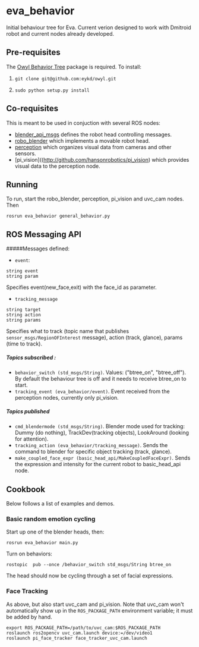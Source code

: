 # eva_behavior

Initial behaviour tree for Eva. Current verion designed to work with Dmitroid robot and current nodes already developed.

## Pre-requisites

The [Owyl Behavior Tree](https://github.com/eykd/owyl/) package is
required.  To install:

1) `git clone git@github.com:eykd/owyl.git`

2) `sudo python setup.py install`

## Co-requisites

This is meant to be used in conjuction with several ROS nodes:
* [blender_api_msgs](http://github.com/hansonrobotics/blender_api_msgs)
  defines the robot head controlling messages.
* [robo_blender](http://github.com/hansonrobotics/robo_blender) which
  implements a movable robot head.
* [perception](http://github.com/hansonrobotics/perception) which
  organizes  visual data from cameras and other sensors.
* [pi_vision]((http://github.com/hansonrobotics/pi_vision) which
  provides visual data to the perception node.

## Running
To run, start the robo_blender, perception, pi_vision and uvc_cam nodes.
Then

`rosrun eva_behavior general_behavior.py`


## ROS Messaging API

#####Messages defined:

* `event`:
```
string event
string param
```
Specifies event(new_face,exit) with the face_id as parameter.

* `tracking_message`
```
string target
string action
string params
```
Specifies what to track (topic name that publishes
`sensor_msgs/RegionOFInterest` message), action (track, glance),
params (time to track).

##### Topics subscribed :

* `behavior_switch (std_msgs/String)`. Values: ("btree_on", "btree_off").
  By default the behaviour tree is off and it needs to receive
  btree_on to start.
* `tracking_event (eva_behavior/event)`. Event received from the
  perception nodes, currently only pi_vision.

##### Topics published

* `cmd_blendermode (std_msgs/String)`. Blender mode used for tracking:
  Dummy (do nothing), TrackDev(tracking objects), LookAround (looking
  for attention).
* `tracking_action (eva_behavior/tracking_message)`. Sends the command
  to blender for specific object tracking (track, glance).
* `make_coupled_face_expr (basic_head_api/MakeCoupledFaceExpr)`. Sends
  the expression and intensity for the current robot to basic_head_api node.


## Cookbook
Below follows a list of examples and demos.

### Basic random emotion cycling
Start up one of the blender heads, then:
```
rosrun eva_behavior main.py
```
Turn on behaviors:
```
rostopic  pub --once /behavior_switch std_msgs/String btree_on
```
The head should now be cycling through a set of facial expressions.

### Face Tracking
As above, but also start uvc_cam and pi_vision. Note that uvc_cam
won't automatically show up in the `ROS_PACKAGE_PATH` environment
variable; it must be added by hand.
```
export ROS_PACKAGE_PATH=/path/to/uvc_cam:$ROS_PACKAGE_PATH
roslaunch ros2opencv uvc_cam.launch device:=/dev/video1
roslaunch pi_face_tracker face_tracker_uvc_cam.launch
```


